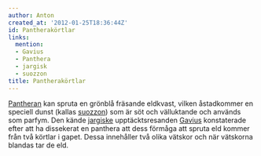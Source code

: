 ```yaml
---
author: Anton
created_at: '2012-01-25T18:36:44Z'
id: Pantherakörtlar
links:
  mention:
  - Gavius
  - Panthera
  - jargisk
  - suozzon
title: Pantherakörtlar
---
```


[Pantheran] kan spruta en grönblå fräsande eldkvast, vilken åstadkommer en speciell dunst (kallas
[suozzon]) som är söt och välluktande och används som parfym. Den kände [jargiske] upptäcktsresanden
[Gavius] konstaterade efter att ha dissekerat en panthera att dess förmåga att spruta eld kommer
från två körtlar i gapet. Dessa innehåller två olika vätskor och när vätskorna blandas tar de eld.

  [Pantheran]: Panthera
  [suozzon]: suozzon
  [jargiske]: jargisk
  [Gavius]: Gavius

